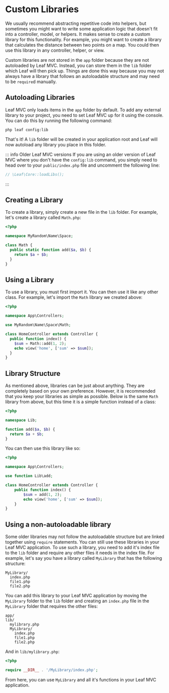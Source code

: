# Custom Libraries

We usually recommend abstracting repetitive code into helpers, but sometimes you might want to write some application logic that doesn't fit into a controller, model, or helpers. It makes sense to create a custom library for this functionality. For example, you might want to create a library that calculates the distance between two points on a map. You could then use this library in any controller, helper, or view.

Custom libraries are not stored in the `app` folder because they are not autoloaded by Leaf MVC. Instead, you can store them in the `lib` folder which Leaf will then pick up. Things are done this way because you may not always have a library that follows an autoloadable structure and may need to be `require`d manually.

## Autoloading Libraries

Leaf MVC only loads items in the `app` folder by default. To add any external library to your project, you need to set Leaf MVC up for it using the console. You can do this by running the following command:

```bash:no-line-numbers
php leaf config:lib
```

That's it! A `lib` folder will be created in your application root and Leaf will now autoload any library you place in this folder.

::: info Older Leaf MVC versions
If you are using an older version of Leaf MVC where you don't have the `config:lib` command, you simply need to head over to your `public/index.php` file and uncomment the following line:

```php
// \Leaf\Core::loadLibs();
```

:::

## Creating a Library

To create a library, simply create a new file in the `lib` folder. For example, let's create a library called `Math.php`:

```php
<?php

namespace MyRandom\Name\Space;

class Math {
  public static function add($a, $b) {
    return $a + $b;
  }
}
```

## Using a Library

To use a library, you must first import it. You can then use it like any other class. For example, let's import the `Math` library we created above:

```php
<?php

namespace App\Controllers;

use MyRandom\Name\Space\Math;

class HomeController extends Controller {
  public function index() {
    $sum = Math::add(1, 2);
    echo view('home', ['sum' => $sum]);
  }
}
```

## Library Structure

As mentioned above, libraries can be just about anything. They are completely based on your own preference. However, it is recommended that you keep your libraries as simple as possible. Below is the same `Math` library from above, but this time it is a simple function instead of a class:

```php
<?php

namespace Lib;

function add($a, $b) {
  return $a + $b;
}
```

You can then use this library like so:

```php
<?php

namespace App\Controllers;

use function Lib\add;

class HomeController extends Controller {
    public function index() {
        $sum = add(1, 2);
        echo view('home', ['sum' => $sum]);
    }
}
```

## Using a non-autoloadable library

Some older libraries may not follow the autoloadable structure but are linked together using `require` statements. You can still use these libraries in your Leaf MVC application. To use such a library, you need to add it's index file to the `lib` folder and require any other files it needs in the index file. For example, let's say you have a library called `MyLibrary` that has the following structure:

```bash:no-line-numbers
MyLibrary/
  index.php
  file1.php
  file2.php
```

You can add this library to your Leaf MVC application by moving the `MyLibrary` folder to the `lib` folder and creating an `index.php` file in the `MyLibrary` folder that requires the other files:

```bash:no-line-numbers
app/
lib/
  mylibrary.php
  MyLibrary/
    index.php
    file1.php
    file2.php
```

And in `lib/mylibrary.php`:

```php
<?php

require __DIR__ . '/MyLibrary/index.php';
```

From here, you can use `MyLibrary` and all it's functions in your Leaf MVC application.

